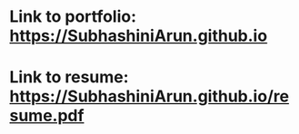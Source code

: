 # Link to portfolio: https://SubhashiniArun.github.io


# Link to resume: https://SubhashiniArun.github.io/resume.pdf